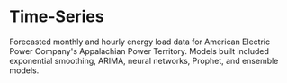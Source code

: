 # Time-Series

Forecasted monthly and hourly energy load data for American Electric Power Company's Appalachian Power Territory. Models built included exponential smoothing, ARIMA, neural networks, Prophet, and ensemble models.
